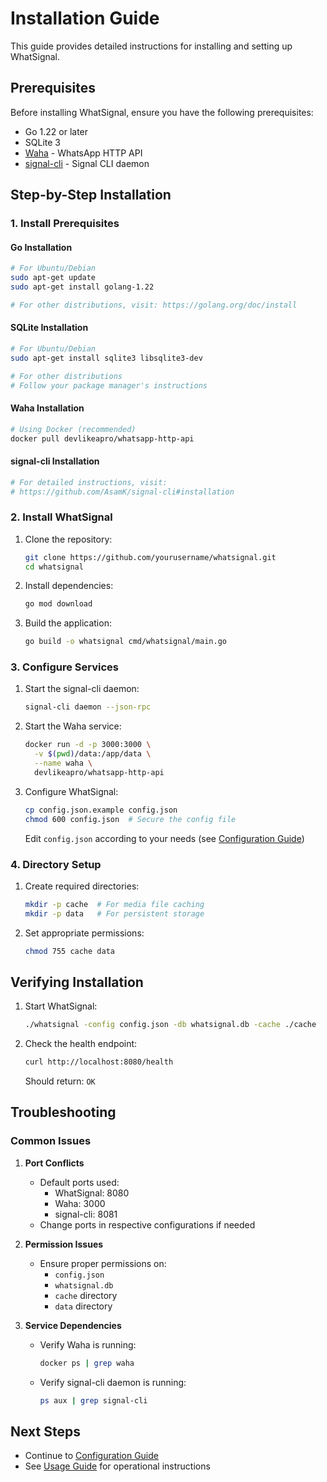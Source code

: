 # Installation Guide

This guide provides detailed instructions for installing and setting up WhatSignal.

## Prerequisites

Before installing WhatSignal, ensure you have the following prerequisites:

- Go 1.22 or later
- SQLite 3
- [Waha](https://github.com/devlikeapro/waha) - WhatsApp HTTP API
- [signal-cli](https://github.com/AsamK/signal-cli) - Signal CLI daemon

## Step-by-Step Installation

### 1. Install Prerequisites

#### Go Installation
```bash
# For Ubuntu/Debian
sudo apt-get update
sudo apt-get install golang-1.22

# For other distributions, visit: https://golang.org/doc/install
```

#### SQLite Installation
```bash
# For Ubuntu/Debian
sudo apt-get install sqlite3 libsqlite3-dev

# For other distributions
# Follow your package manager's instructions
```

#### Waha Installation
```bash
# Using Docker (recommended)
docker pull devlikeapro/whatsapp-http-api
```

#### signal-cli Installation
```bash
# For detailed instructions, visit:
# https://github.com/AsamK/signal-cli#installation
```

### 2. Install WhatSignal

1. Clone the repository:
   ```bash
   git clone https://github.com/yourusername/whatsignal.git
   cd whatsignal
   ```

2. Install dependencies:
   ```bash
   go mod download
   ```

3. Build the application:
   ```bash
   go build -o whatsignal cmd/whatsignal/main.go
   ```

### 3. Configure Services

1. Start the signal-cli daemon:
   ```bash
   signal-cli daemon --json-rpc
   ```

2. Start the Waha service:
   ```bash
   docker run -d -p 3000:3000 \
     -v $(pwd)/data:/app/data \
     --name waha \
     devlikeapro/whatsapp-http-api
   ```

3. Configure WhatSignal:
   ```bash
   cp config.json.example config.json
   chmod 600 config.json  # Secure the config file
   ```
   Edit `config.json` according to your needs (see [Configuration Guide](03-configuration.md))

### 4. Directory Setup

1. Create required directories:
   ```bash
   mkdir -p cache  # For media file caching
   mkdir -p data   # For persistent storage
   ```

2. Set appropriate permissions:
   ```bash
   chmod 755 cache data
   ```

## Verifying Installation

1. Start WhatSignal:
   ```bash
   ./whatsignal -config config.json -db whatsignal.db -cache ./cache
   ```

2. Check the health endpoint:
   ```bash
   curl http://localhost:8080/health
   ```
   Should return: `OK`

## Troubleshooting

### Common Issues

1. **Port Conflicts**
   - Default ports used:
     - WhatSignal: 8080
     - Waha: 3000
     - signal-cli: 8081
   - Change ports in respective configurations if needed

2. **Permission Issues**
   - Ensure proper permissions on:
     - `config.json`
     - `whatsignal.db`
     - `cache` directory
     - `data` directory

3. **Service Dependencies**
   - Verify Waha is running:
     ```bash
     docker ps | grep waha
     ```
   - Verify signal-cli daemon is running:
     ```bash
     ps aux | grep signal-cli
     ```

## Next Steps

- Continue to [Configuration Guide](03-configuration.md)
- See [Usage Guide](04-usage.md) for operational instructions 